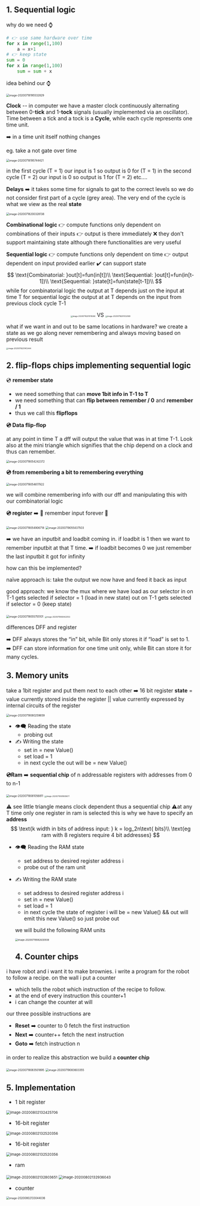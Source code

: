 ## 1. Sequential logic

why do we need ⌚

```python
# 👉 use same hardware over time
for x in range(1,100)
	a = x+1
# 👉 keep state 
sum = 0 
for x in range(1,100)
	sum = sum + x
```

idea behind our ⌚

<img src="C:\Users\henri\AppData\Roaming\Typora\typora-user-images\image-20200718195532829.png" alt="image-20200718195532829" style="zoom:50%;" />

**Clock** -- in computer we have a master clock continuously alternating between 0-**tick** and 1-**tock** signals (usually implemented via an oscillator). Time between a tick and a tock is a **Cycle**, while each cycle represents one time unit. 

➡️ in a time unit itself nothing changes  

eg. take a not gate over time 

<img src="C:\Users\henri\AppData\Roaming\Typora\typora-user-images\image-20200718195744421.png" alt="image-20200718195744421" style="zoom:50%;" />

in the first cycle (T = 1) our input is 1 so output is 0 for (T = 1)
in the second cycle (T = 2) our input is 0 so output is 1 for (T = 2)
etc....

**Delays** ➡️ it takes some time for signals to gat to the correct levels so we do not consider first part of a cycle (grey area). The very end of the cycle is what we view as the real **state**

<img src="C:\Users\henri\AppData\Roaming\Typora\typora-user-images\image-20200718200328138.png" alt="image-20200718200328138" style="zoom:50%;" />



**Combinational logic**
👉 compute functions only dependent on combinations of their inputs 
👉 output is there immediately 
❌ they don't support maintaining state although there functionalities are very useful  

**Sequential logic**
👉 compute functions only dependent on time
👉 output dependent on input provided earlier
✔️ can support state 
$$
\text{Combinatorial: }out[t]=fun(in[t])\\
\text{Sequential: }out[t]=fun(in[t-1])\\
\text{Sequential: }state[t]=fun(state[t-1])\\
$$
while for combinatorial logic the output at  T depends just on the input at time T 
for sequential logic the output at at T depends on the input from previous clock cycle T-1

<div style="margin: 0 auto;text-align: center">
    <img src="C:\Users\henri\AppData\Roaming\Typora\typora-user-images\image-20200718201019266.png" alt="image-20200718201019266" style="zoom:33%;" /> VS 
    <img src="C:\Users\henri\AppData\Roaming\Typora\typora-user-images\image-20200718201032080.png" alt="image-20200718201032080" style="zoom:33%;" />
</div>

what if we want in and out to be same locations in hardware? we create a state as we go along never remembering and always moving based on previous result 

<img src="C:\Users\henri\AppData\Roaming\Typora\typora-user-images\image-20200718201412444.png" alt="image-20200718201412444" style="zoom:33%;" />

## 2. flip-flops chips implementing sequential logic 

💿 **remember state**

- we need something that can **move 1bit info in T-1 to T**
- we need something that can **flip between** **remember / 0** and **remember / 1** 
- thus we call this **flipflops**

**💿 Data flip-flop**

at any point in time T a dff will output the value that was in at time T-1. Look also at the mini triangle which signifies that the chip depend on a clock and thus can remember.

<img src="C:\Users\henri\AppData\Roaming\Typora\typora-user-images\image-20200719054242372.png" alt="image-20200719054242372" style="zoom:50%;" />

**💿 from remembering a bit to remembering everything**

<img src="C:\Users\henri\AppData\Roaming\Typora\typora-user-images\image-20200719054617922.png" alt="image-20200719054617922" style="zoom:50%;" />

we will combine remembering info with our dff and manipulating this with our combinatorial logic 

**💿 register** ➡️  🥅 remember input forever 🥅

<img src="C:\Users\henri\AppData\Roaming\Typora\typora-user-images\image-20200719054906718.png" alt="image-20200719054906718" style="zoom:50%;" />

<img src="C:\Users\henri\AppData\Roaming\Typora\typora-user-images\image-20200719055437503.png" alt="image-20200719055437503" style="zoom:50%;" />

➡️ we have an inputbit and loadbit coming in. if loadbit is 1 then we want to remember inputbit at that T time.
➡️ if loadbit becomes 0 we just remember the last inputbit it got for infinity

how can this be implemented?

naïve approach is: take the output we now have and feed it back as input 

good approach: we know the mux where we have load as our selector
in on T-1 gets selected if selector = 1 (load in new state)
out on T-1 gets selected if selector = 0 (keep state)

<img src="C:\Users\henri\AppData\Roaming\Typora\typora-user-images\image-20200719055755101.png" alt="image-20200719055755101" style="zoom:50%;" />

<img src="C:\Users\henri\AppData\Roaming\Typora\typora-user-images\image-20200719060422553.png" alt="image-20200719060422553" style="zoom:33%;" />

differences DFF and register

➡️ DFF always stores the “in” bit, while Bit only stores it if “load” is set to 1.
➡️ DFF can store information for one time unit only, while Bit can store it for many cycles.

## 3. Memory units

take a 1bit register and put them next to each other ➡️ 16 bit register 
**state** = value currently stored inside the register || value currently expressed by internal circuits of the register 

<img src="C:\Users\henri\AppData\Roaming\Typora\typora-user-images\image-20200719080259659.png" alt="image-20200719080259659" style="zoom:50%;" />

* 👁️‍🗨️ Reading the state 
  * probing out
* ✍️ Writing the state 
  * set in = new Value()
  * set load = 1 
  * in next cycle the out will be = new Value()

**💿Ram** ➡️  **sequential chip** of n addressable registers with addresses from 0 to n-1

<img src="C:\Users\henri\AppData\Roaming\Typora\typora-user-images\image-20200719081056811.png" alt="image-20200719081056811" style="zoom:50%;" />

<img src="C:\Users\henri\AppData\Roaming\Typora\typora-user-images\image-20200719081809677.png" alt="image-20200719081809677" style="zoom:33%;" />

⚠️ see little triangle means clock dependent thus a sequential  chip 
⚠️at any T time only one register in ram is selected this is why we have to specify an **address** 
$$
\text{k width in bits of address input: } k = log_2n\text{ bits}\\
\text{eg ram with 8 registers require 4 bit addresses}
$$


* 👁️‍🗨️ Reading the RAM state

  * set address to desired register address i
  * probe out of the ram unit

* ✍️ Writing the RAM state 

  * set address to desired register address i
  * set in = new Value()
  * set load = 1 
  * in next cycle the state of register i will be = new Value() && out will emit this new Value() so just probe out

  

  we will build the following RAM units 

  

  <img src="C:\Users\henri\AppData\Roaming\Typora\typora-user-images\image-20200719082630938.png" alt="image-20200719082630938" style="zoom:44%;" />

  

  ## 4. Counter chips

i have robot and i want it to make brownies. 
i write a program for the robot to follow a recipe.
on the wall i put a counter

* which tells the robot which instruction of the recipe to follow.
* at the end of every instruction this counter+1  
* i can change the counter at will 

our three possible instructions are

* **Reset** ➡️ counter to 0 fetch the first instruction 
* **Next** ➡️ counter++ fetch the next instruction 
* **Goto** ➡️ fetch instruction n 

in order to realize this abstraction we build a **counter chip**

<img src="C:\Users\henri\AppData\Roaming\Typora\typora-user-images\image-20200719083501895.png" alt="image-20200719083501895" style="zoom:50%;" />

<img src="C:\Users\henri\AppData\Roaming\Typora\typora-user-images\image-20200719083603355.png" alt="image-20200719083603355" style="zoom:50%;" />

## 5. Implementation 

- 1 bit register 

<img src="C:\Users\henri\AppData\Roaming\Typora\typora-user-images\image-20200802132425706.png" alt="image-20200802132425706" style="zoom:67%;" />

* 16-bit register 

<img src="C:\Users\henri\AppData\Roaming\Typora\typora-user-images\image-20200802132520356.png" alt="image-20200802132520356" style="zoom:67%;" />



* 16-bit register 

<img src="C:\Users\henri\AppData\Roaming\Typora\typora-user-images\image-20200802132520356.png" alt="image-20200802132520356" style="zoom:67%;" />

* ram 



<img src="C:\Users\henri\AppData\Roaming\Typora\typora-user-images\image-20200802132803651.png" alt="image-20200802132803651" style="zoom:67%;" />

<img src="C:\Users\henri\AppData\Roaming\Typora\typora-user-images\image-20200802132936043.png" alt="image-20200802132936043" style="zoom:67%;" />



* counter 

<img src="C:\Users\henri\AppData\Roaming\Typora\typora-user-images\image-20200802133044036.png" alt="image-20200802133044036" style="zoom:50%;" />

